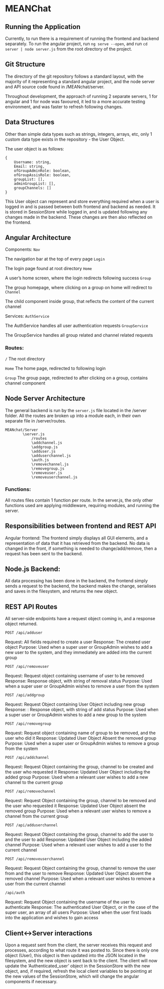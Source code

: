 # MEANChat

## Running the Application
Currently, to run there is a requirement of running the frontend and backend separately. To run the angular project, run `ng serve --open`, and run `cd server | node server.js` from the root directory of the project.

## Git Structure
The directory of the git repository follows a standard layout, with the majority of it representing a standard angular project, and the node server and API source code found in /MEANchat/server.

Throughout development, the approach of running 2 separate servers, 1 for angular and 1 for node was favoured, it led to a more accurate testing environment, and was faster to refresh following changes.

## Data Structures
Other than simple data types such as strings, integers, arrays, etc, only 1 custom data type exists in the repository - the User Object.

The user object is as follows:

```
{
    Username: string,
    Email: string,
    ofGroupAdminRole: boolean,
    ofGroupAssisRole: boolean,
    groupList: [],
    adminGroupList: [],
    groupChannels: []
}
```

This User object can represent and store everything required when a user is logged in and is passed between both frontend and backend as needed. It is stored in SessionStore while logged in, and is updated following any changes made in the backend. These changes are then also reflected on the frontend.


## Angular Architecture
Components:
`Nav` 

The navigation bar at the top of every page
`Login`

The login page found at root directory
`Home`

A user’s home screen, where the login redirects following success
`Group`

The group homepage, where clicking on a group on home will redirect to
`Channel`

The child component inside group, that reflects the content of the current channel

Services:
`AuthService`

The AuthService handles all user authentication requests
`GroupService`

The GroupService handles all group related and channel related requests

### Routes:
`/` The root directory

`Home` The home page, redirected to following login

`Group` The group page, redirected to after clicking on a group, contains channel component

## Node Server Architecture
The general backend is run by the `server.js` file located in the /server folder. All the routes are broken up into a module each, in their own separate file in /server/routes.

```
MEANchat/Server
		\server.js
			/routes
			\addchannel.js
			\addgroup.js
			\adduser.js
			\adduserchannel.js
			\auth.js
			\removechannel.js
			\removegroup.js
			\removeuser.js
			\removeuserchannel.js
 ```
		
### Functions:
All routes files contain 1 function per route. In the server.js, the only other functions used are applying middleware, requiring modules, and running the server.


## Responsibilities between frontend and REST API
Angular frontend:
	The frontend simply displays all GUI elements, and a representation of data that it has retrieved from the backend. No data is changed in the front, if something is needed to change/add/remove, then a request has been sent to the backend.

## Node.js Backend:
All data processing has been done in the backend, the frontend simply sends a request to the backend, the backend makes the change, serialises and saves in the filesystem, and returns the new object.

## REST API Routes
All server-side endpoints have a request object coming in, and a response object returned.

`POST /api/adduser`

Request: All fields required to create a user
Response: The created user object
Purpose: Used when a super user or GroupAdmin wishes to add a new user to the system, and they immediately are added into the current group

`POST /api/removeuser`

Request: Request object containing username of user to be removed
Response: Response object, with string of removal status
Purpose: Used when a super user or GroupAdmin wishes to remove a user from the system

`POST /api/addgroup`

Request: Request Object containing User Object including new group
Response: : Response object, with string of add status
Purpose: Used when a super user or GroupAdmin wishes to add a new group to the system

`POST /api/removegroup`

Request: Request object containing name of group to be removed, and the user who did it
Response: Updated User Object Absent the removed group
Purpose: Used when a super user or GroupAdmin wishes to remove a group from the system

`POST /api/addchannel`

Request: Request Object containing the group, channel to be created and the user who requested it
Response: Updated User Object including the added group
Purpose: Used when a relevant user wishes to add a new channel to the current group

`POST /api/removechannel`

Request: Request Object containing the group, channel to be removed and the user who requested it
Response: Updated User Object absent the removed group
Purpose:  Used when a relevant user wishes to remove a channel from the current group

`POST /api/adduserchannel`

Request:  Request Object containing the group, channel to add the user to and the user to add
Response:  Updated User Object including the added channel
Purpose: Used when a relevant user wishes to add a user to the current channel 

`POST /api/removeuserchannel`

Request:  Request Object containing the group, channel to remove the user from and the user to remove
Response:  Updated User Object absent the removed channel
Purpose: Used when a relevant user wishes to remove a user from the current channel 

`/api/auth`

Request: Request Object containing the username of the user to authenticate
Response: The authenticated User Object, or in the case of the super user, an array of all users
Purpose: Used when the user first loads into the application and wishes to gain access

## Client<->Server interactions
Upon a request sent from the client, the server receives this request and processes, according to what route it was posted to. Since there is only one object (User), this object is then updated into the JSON located in the filesystem, and the new object is sent back to the client. The client will now update the ‘Authenticated_user’ object in the SessionStore with the new object, and, if required, refresh the local client variables to be pointing at the new values of the SessionStore, which will change the angular components if necessary.


